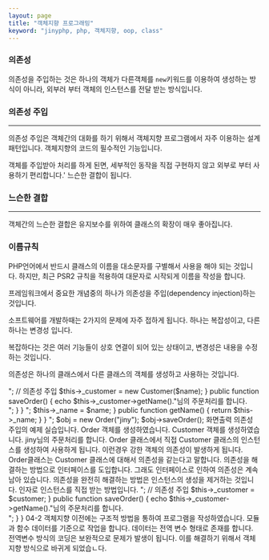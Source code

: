 ```yaml
---
layout: page
title: "객체지향 프로그래밍"
keyword: "jinyphp, php, 객체지향, oop, class"
---
```


### 의존성

의존성을 주입하는 것은 하나의 객체가 다른객체를 `new`키워드를 이용하여 생성하는 방식이 아니라, 외부러 부터 객체의 인스턴스를 전달 받는 방식입니다.



### 의존성 주입
---
의존성 주입은 객체간의 대화를 하기 위해서 객체지향 프로그램에서 자주 이용하는 설계 패턴입니다. 객체지향의 코드의 필수적인 기능입니다.

객체를 주입받아 처리를 하게 된면, 세부적인 동작을 직접 구현하지 않고 외부로 부터 사용하기 편리합니다.'
느슨한 결합이 됩니다.




### 느슨한 결합
---
객체간의 느슨한 결합은 유지보수를 위하여 클래스의 확장이 매우 좋아집니다.



### 이름규칙
PHP언어에서 반드시 클래스의 이름을 대소문자를 구별해서 사용을 해야 되는 것입니다. 하지만, 최근 PSR2 규칙을 적용하여 대문자로 시작되게 이름을 작성을 합니다.



프레임워크에서 중요한 개념중의 하나가 의존성을 주입(dependency injection)하는 것입니다. 

소프트웨어를 개발하때는 2가지의 문제에 자주 접하게 됩니다. 하나는 복잡성이고, 다른 하나는 변경성 입니다.

복잡하다는 것은 여러 기능들이 상호 연결이 되어 있는 상태이고, 변경성은 내용을 수정하는 것입니다.

의존성은 하나의 클래스에서 다른 클래스의 객체를 생성하고 사용하는 것입니다.

<?php
class Order
{
    private $_customer;

    public function __construct($name)
    {
        echo __CLASS__." 객체를 생성하였습니다.<br>";
        // 의존성 주입
        $this->_customer = new Customer($name);
    }

    public function saveOrder()
    {
        echo $this->_customer->getName()."님의 주문처리를 합니다.<br>";
    }
}


<?php
class Customer
{
    private $_name;

    public function __construct($name)
    {
        echo __CLASS__." 객체를 생성하였습니다.<br>";
        $this->_name = $name;
    }

    public function getName()
    {
        return $this->_name;
    }
}


<?php
require "Order.php";
require "Customer.php";

echo "의존성 주입의 예제 실습입니다.<br>";

$obj = new Order("jiny");
$obj->saveOrder();

화면출력
의존성 주입의 예제 실습입니다.
Order 객체를 생성하였습니다.
Customer 객체를 생성하였습니다.
jiny님의 주문처리를 합니다.

Order 클래스에서 직접 Customer 클래스의 인스턴스를 생성하여 사용하게 됩니다. 이런경우 강한 객체의 의존성이 발생하게 됩니다. Order클래스는 Customer 클래스에 대해서 의존성을 같는다고 말합니다.

의존성을 해결하는 방법으로 인터페이스를 도입합니다.

그래도 인터페이스로 인하여 의존성은 계속 남아 있습니다.

의존성을 완전히 해결하는 방법은 인스턴스의 생성을 제거하는 것입니다.

인자로 인스턴스를 직접 받는 방법입니다.

<?php
class Order
{
    private $_customer;

    public function __construct($customer)
    {
        echo __CLASS__." 객체를 생성하였습니다.<br>";
        // 의존성 주입
        $this->_customer = $customer;
    }

    public function saveOrder()
    {
        echo $this->_customer->getName()."님의 주문처리를 합니다.<br>";
    }
}



04-2

객체지향 이전에는 구조적 방법을 통하여 프로그램을 작성하였습니다.
모듈과 함수 데이터를 기준으로 작업을 합니다. 데이터는 전역 변수 형태로 존재를 합니다.

전역변수 방식의 코딩은 보완적으로 문제가 발생이 됩니다.

이를 해결하기 위해서 객체 지향 방식으로 바귀게 되었습ㄴ다.
